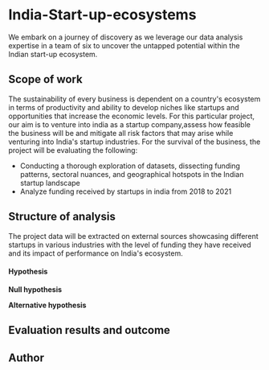 # India-Start-up-ecosystems
We embark on a journey of discovery as we leverage our data analysis expertise in a team of six to uncover the untapped potential within the Indian start-up ecosystem.

## Scope of work 
The sustainability of every business is dependent on a country's ecosystem in terms of productivity and ability to develop niches like startups and opportunities that increase the economic levels. For this particular project, our aim is to venture into india as a startup company,assess how feasible the business will be and mitigate all risk factors that may arise while venturing into India's startup industries. For the survival of the business, the project will be evaluating the following: 
- Conducting a thorough exploration of datasets, dissecting funding patterns, sectoral nuances, and geographical hotspots in the Indian startup landscape
- Analyze funding received by startups in india from 2018 to 2021

## Structure of analysis 
The project data will be extracted on external sources showcasing different startups in various industries with the level of funding they have received and its impact of performance on India's ecosystem. 
#### Hypothesis 
**Null hypothesis** 

**Alternative hypothesis** 


## Evaluation results and outcome


## Author 

